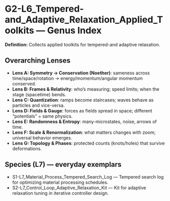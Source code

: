 # G2-L6_Tempered-and_Adaptive_Relaxation_Applied_Toolkits — Genus Index
**Definition:** Collects applied toolkits for tempered-and adaptive relaxation.

## Overarching Lenses

- **Lens A: Symmetry -> Conservation (Noether)**: sameness across time/space/rotation → energy/momentum/angular momentum conserved.
- **Lens B: Frames & Relativity**: who’s measuring; speed limits; when the stage (spacetime) bends.
- **Lens C: Quantization**: ramps become staircases; waves behave as particles and vice-versa.
- **Lens D: Fields & Gauge**: forces as fields spread in space; different “potentials” = same physics.
- **Lens E: Randomness & Entropy**: many-microstates, noise, arrows of time.
- **Lens F: Scale & Renormalization**: what matters changes with zoom; universal behavior emerges.
- **Lens G: Topology & Phases**: protected counts (knots/holes) that survive deformations.

## Species (L7) — everyday exemplars
- S1-L7_Material_Process_Tempered_Search_Log — Tempered search log for optimizing material processing schedules.
- S2-L7_Control_Loop_Adaptive_Relaxation_Kit — Kit for adaptive relaxation tuning in iterative controller design.
